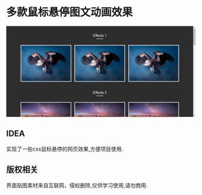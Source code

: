 # 多款鼠标悬停图文动画效果
![screenshot](https://github.com/DeringGau/happy-code/blob/master/多款鼠标悬停图文动画效果/效果截图.png)

## IDEA
实现了一些css鼠标悬停的网页效果,方便项目使用.

## 版权相关
界面贴图素材来自互联网，侵权删除,仅供学习使用,请勿商用.
